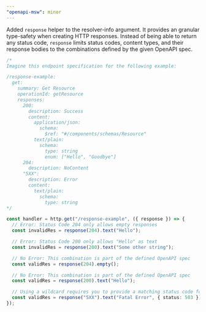 ```yaml
---
"openapi-msw": minor
---
```


Added `response` helper to the resolver-info argument. It provides an granular type-safety when creating HTTP responses. Instead of being able to return any status code, `response` limits status codes, content types, and their response bodies to the combinations defined by the given OpenAPI spec.

```typescript
/*
Imagine this endpoint specification for the following example:

/response-example:
  get:
    summary: Get Resource
    operationId: getResource
    responses:
      200:
        description: Success
        content:
          application/json:
            schema:
              $ref: "#/components/schemas/Resource"
          text/plain:
            schema:
              type: string
              enum: ["Hello", "Goodbye"]
      204:
        description: NoContent
      "5XX":
        description: Error
        content:
          text/plain:
            schema:
              type: string
*/

const handler = http.get("/response-example", ({ response }) => {
  // Error: Status Code 204 only allows empty responses
  const invalidRes = response(204).text("Hello");

  // Error: Status Code 200 only allows "Hello" as text
  const invalidRes = response(200).text("Some other string");

  // No Error: This combination is part of the defined OpenAPI spec
  const validRes = response(204).empty();

  // No Error: This combination is part of the defined OpenAPI spec
  const validRes = response(200).text("Hello");

  // Using a wildcard requires you to provide a matching status code for the response
  const validRes = response("5XX").text("Fatal Error", { status: 503 });
});
```
